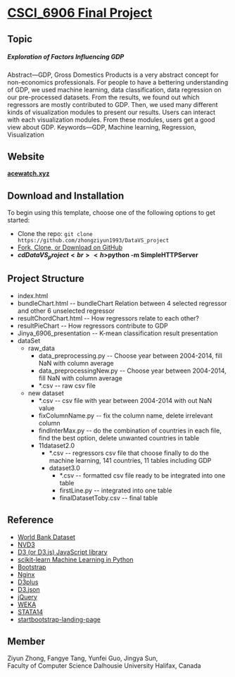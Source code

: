 # [CSCI_6906 Final Project](http://https://github.com/zhongziyun1993/DataVS_project)

## Topic
##### Exploration of Factors Influencing GDP
Abstract—GDP, Gross Domestics Products is a very abstract concept for non-economics professionals. For people to have a bettering understanding of GDP, we used machine learning, data classification, data regression on our pre-processed datasets. From the results, we found out which regressors are mostly contributed to GDP. Then, we used many different kinds of visualization modules to present our results. Users can interact with each visualization modules. From these modules, users get a good view about GDP.
Keywords—GDP, Machine learning, Regression, Visualization



## Website
**[acewatch.xyz](http://acewatch.xyz)**



## Download and Installation

To begin using this template, choose one of the following options to get started:
* Clone the repo: `git clone https://github.com/zhongziyun1993/DataVS_project`
* [Fork, Clone, or Download on GitHub](https:https://github.com/zhongziyun1993/DataVS_project)
* **$cd DataVS_project <br><h>$python -m SimpleHTTPServer**



## Project Structure
* index.html
* bundleChart.html -- bundleChart Relation between 4 selected regressor and other 6 unselected regressor
* resultChordChart.html -- How regressors relate to each other?
* resultPieChart -- How regressors contribute to GDP
* Jinya_6906_presentation -- K-mean classification result presentation
* dataSet
    * raw_data 
        * data_preprocessing.py  -- Choose year between 2004-2014, fill NaN with column average
        * data_preprocessingNew.py --  Choose year between 2004-2014, fill NaN with column average
        * *.csv -- raw csv file  
    * new dataset
        * *.csv -- csv file with year between 2004-2014 with out NaN value
        * fixColumnName.py -- fix the column name, delete irrelevant column
        * findInterMax.py -- do the combination of countries in each file, find the best option, delete unwanted countries in table
        * 11dataset2.0
            * *.csv -- regressors csv file that choose finally to do the machine learning, 141 countries, 11 tables including GDP
            * dataset3.0
                * *.csv -- formatted csv file ready to be integrated into one table 
                * firstLine.py -- integrated into one table
                * finalDatasetToby.csv -- final table


## Reference
* [World Bank Dataset](http://databank.worldbank.org/data/home.aspx)
* [NVD3](https://github.com/novus/nvd3)
* [D3 (or D3.js) JavaScript library](https://github.com/d3/d3)
* [scikit-learn Machine Learning in Python](http://scikit-learn.org/stable/index.html)
* [Bootstrap](https://github.com/twbs/bootstrap)
* [Nginx](https://www.nginx.com/resources/wiki/)
* [D3plus](https://d3plus.org/)
* [D3.json](http://learnjsdata.com/read_data.html)
* [jQuery](https://jquery.com/)
* [WEKA](https://www.cs.waikato.ac.nz/ml/weka/)
* [STATA14](https://www.stata.com/stata14/)
* [startbootstrap-landing-page](https://github.com/BlackrockDigital/startbootstrap-landing-page)

## Member
Ziyun Zhong, Fangye Tang, Yunfei Guo, Jingya Sun,<br>
Faculty of Computer Science
Dalhousie University
Halifax, Canada